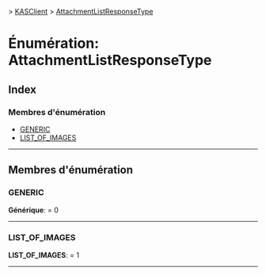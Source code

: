 [](../README.md) > [KASClient](../modules/kasclient.md) > [AttachmentListResponseType](../enums/kasclient.attachmentlistresponsetype.md)

# <a name="enumeration-attachmentlistresponsetype"></a>Énumération: AttachmentListResponseType

## <a name="index"></a>Index

### <a name="enumeration-members"></a>Membres d'énumération

* [GENERIC](kasclient.attachmentlistresponsetype.md#generic)
* [LIST_OF_IMAGES](kasclient.attachmentlistresponsetype.md#list_of_images)

---

## <a name="enumeration-members"></a>Membres d'énumération

<a id="generic"></a>

###  <a name="generic"></a>GENERIC

**Générique**: = 0

___

<a id="list_of_images"></a>

###  <a name="listofimages"></a>LIST_OF_IMAGES

**LIST_OF_IMAGES**: = 1

___

